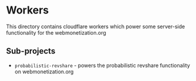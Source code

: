 # Workers

This directory contains cloudflare workers which power some server-side functionality for the webmonetization.org

## Sub-projects

- `probabilistic-revshare` - powers the probabilistic revshare functionality on webmonetization.org
